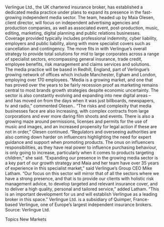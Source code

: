 Verlingue Ltd., the UK chartered insurance broker, has established a dedicated media practice under plans to expand its presence in the fast-growing independent media sector.
The team, headed up by Maia Olesen, client director, will focus on independent advertising agencies and production companies, as well as associated event, post-production, music, editing, marketing, digital planning and public relations businesses. Coverage provided typically includes professional indemnity, cyber liability, employers and public liability, along with more specialist covers such as cancellation and contingency.
The move fits in with Verlingue’s overall strategy to provide total solutions for mid to large corporates across a range of specialist sectors, encompassing general insurance, trade credit, employee benefits, risk management and claims services and solutions.
The media practice will be based in Redhill, England, part of Verlingue’s growing network of offices which include Manchester, Egham and London, employing over 170 employees.
“Media is a growing market, and one that has proved over the years to be fairly recession proof as marketing remains central to most brands growth strategies despite economic uncertainty. The sector is also constantly evolving and expanding into new digital areas – and has moved on from the days when it was just billboards, newspapers, tv and radio,” commented Olesen..
“The risks and complexity that media businesses face are also increasing, with complex contracts from large corporations and ever more daring film shoots and events. There is also a growing maze around permissions, licenses and permits for the use of music and images, and an increased propensity for legal action if these are not in order,” Olesen continued.
“Regulators and overseeing authorities are also coming down harder on influencers highlighting the need for expert guidance and support when promoting products. The onus on influencers responsibilities, as they have real power to influence purchasing behaviour, is only going to increase, particularly when it comes to products targeting children,” she said.
“Expanding our presence in the growing media sector is a key part of our growth strategy and Maia and her team have over 35 years of experience in this specialist market,” said Verlingue’s Group CEO Mike Latham.
“Our focus on this sector will mirror that of all the sectors where we have a strong presence, and that is to provide our clients with holistic risk management advice, to develop targeted and relevant insurance cover, and to deliver a high quality, personal and tailored service,” added Latham.
“This is an important development for us and will establish Verlingue as a leading broker in this space.”
Verlingue Ltd. is a subsidiary of Quimper, France-based Verlingue, one of Europe’s largest independent insurance brokers.
Source: Verlingue Ltd.

Topics
New Markets
